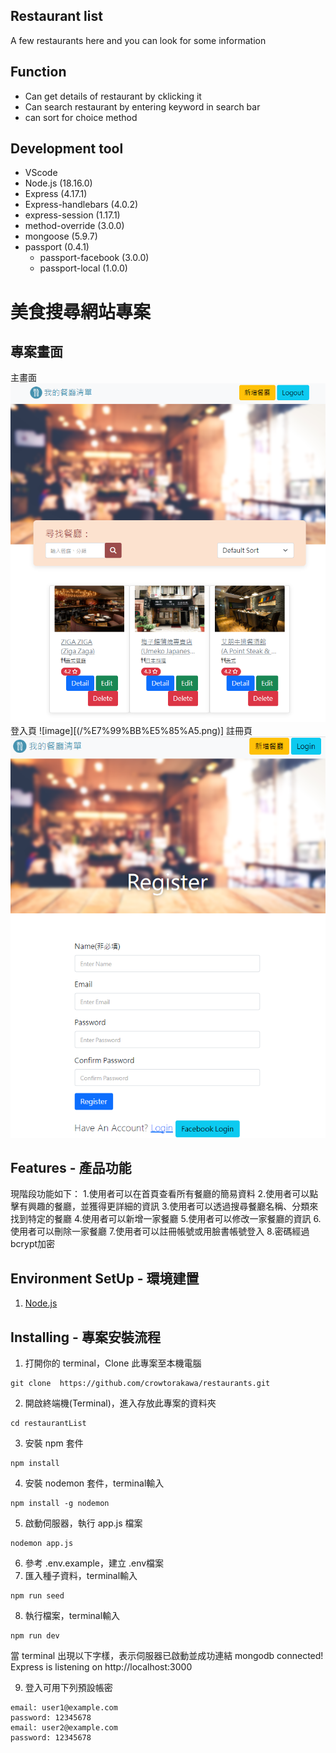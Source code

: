 Restaurant list
--
A few restaurants here and you can look for some information

Function 
--
* Can get details of restaurant by cklicking it
* Can search restaurant by entering keyword in search bar
* can sort for choice method


Development tool 
--
* VScode
* Node.js (18.16.0)
* Express (4.17.1)
* Express-handlebars (4.0.2)
* express-session (1.17.1)
* method-override (3.0.0)
* mongoose (5.9.7)
* passport (0.4.1)
    * passport-facebook (3.0.0)
    * passport-local (1.0.0)

# 美食搜尋網站專案

## 專案畫面
主畫面
![image](/%E8%8F%9C%E5%96%AE%E9%A6%96%E9%A0%81.png)
登入頁
![image][(/%E7%99%BB%E5%85%A5.png)]
註冊頁
![image](/%E8%A8%BB%E5%86%8A.png)

## Features - 產品功能

現階段功能如下：
    1.使用者可以在首頁查看所有餐廳的簡易資料
    2.使用者可以點擊有興趣的餐廳，並獲得更詳細的資訊
    3.使用者可以透過搜尋餐廳名稱、分類來找到特定的餐廳
    4.使用者可以新增一家餐廳
    5.使用者可以修改一家餐廳的資訊
    6.使用者可以刪除一家餐廳
    7.使用者可以註冊帳號或用臉書帳號登入
    8.密碼經過bcrypt加密

## Environment SetUp - 環境建置

1. [Node.js](https://nodejs.org/en/)

## Installing - 專案安裝流程

1. 打開你的 terminal，Clone 此專案至本機電腦

```
git clone  https://github.com/crowtorakawa/restaurants.git
```

2. 開啟終端機(Terminal)，進入存放此專案的資料夾

```
cd restaurantList
```

3. 安裝 npm 套件

```
npm install 
```

4. 安裝 nodemon 套件，terminal輸入
```
npm install -g nodemon
```

5. 啟動伺服器，執行 app.js 檔案

```
nodemon app.js
```

6. 參考 .env.example，建立 .env檔案
7. 匯入種子資料，terminal輸入
```
npm run seed
```
8. 執行檔案，terminal輸入
```
npm run dev
```
當 terminal 出現以下字樣，表示伺服器已啟動並成功連結
mongodb connected!
Express is listening on http://localhost:3000

9. 登入可用下列預設帳密
```
email: user1@example.com
password: 12345678
email: user2@example.com
password: 12345678
```

